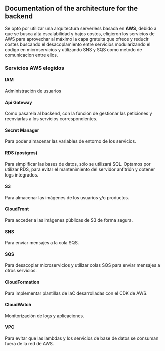 ## Documentation of the architecture for the backend

Se optó por utilizar una arquitectura serverless basada en **AWS**, debido a que se busca alta escalabilidad y bajos costos, eligieron los servicios de AWS para aprovechar al máximo la capa gratuita que ofrece y reducir costes buscando el desacoplamiento entre servicios modularizando el codigo en microservicios y utilizando SNS y SQS como metodo de comunicacion entre ellos.

### Servicios AWS elegidos

#### IAM
Administración de usuarios

#### Api Gateway
Como pasarela al backend, con la función de gestionar las peticiones y reenviarlas a los servicios correspondientes.

#### Secret Manager
Para poder almacenar las variables de entorno de los servicios.

#### RDS (postgres)
Para simplificar las bases de datos, sólo se utilizará SQL. Optamos por utilizar RDS, para evitar el mantenimiento del servidor anfitrión y obtener logs integrados.

#### S3
Para almacenar las imágenes de los usuarios y/o productos.

#### CloudFront
Para acceder a las imágenes públicas de S3 de forma segura.

#### SNS
Para enviar mensajes a la cola SQS.

#### SQS
Para desacoplar microservicios y utilizar colas SQS para enviar mensajes a otros servicios.

#### CloudFormation
Para implementar plantillas de IaC desarrolladas con el CDK de AWS.

#### CloudWatch
Monitorización de logs y aplicaciones.

#### VPC
Para evitar que las lambdas y los servicios de base de datos se consuman fuera de la red de AWS.
